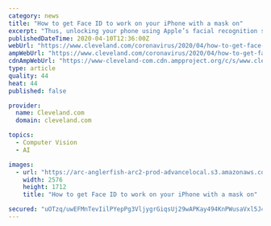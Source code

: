 ```yaml
---
category: news
title: "How to get Face ID to work on your iPhone with a mask on"
excerpt: "Thus, unlocking your phone using Apple’s facial recognition software isn’t the easiest when grocery shopping, for instance. There doesn’t appear to be an easy solution to get your iPhone to recognize your face while you have a mask on. However, there are several hacks available online, most of which involve going through the setup process ..."
publishedDateTime: 2020-04-10T12:36:00Z
webUrl: "https://www.cleveland.com/coronavirus/2020/04/how-to-get-face-id-to-work-on-your-iphone-with-a-mask-on.html"
ampWebUrl: "https://www.cleveland.com/coronavirus/2020/04/how-to-get-face-id-to-work-on-your-iphone-with-a-mask-on.html?outputType=amp"
cdnAmpWebUrl: "https://www-cleveland-com.cdn.ampproject.org/c/s/www.cleveland.com/coronavirus/2020/04/how-to-get-face-id-to-work-on-your-iphone-with-a-mask-on.html?outputType=amp"
type: article
quality: 44
heat: 44
published: false

provider:
  name: Cleveland.com
  domain: cleveland.com

topics:
  - Computer Vision
  - AI

images:
  - url: "https://arc-anglerfish-arc2-prod-advancelocal.s3.amazonaws.com/public/WZPY5QO4XBCFNMXQS3ORCUYLPA.jpg"
    width: 2576
    height: 1712
    title: "How to get Face ID to work on your iPhone with a mask on"

secured: "uOTzq/uwEFMnTevIilPYepPg3VljygrGiqsUj29wAPKay494KnPWusaVxl5J4YwmpnqvHLrPE8cEPEJzp0lTDm8Bbnp/jSJHHewXt7Qa/kvnuKa1rWwbFYSP1eWNkcBSXXGZF26VwwfRElkwTtw4IpKSSe3dFdqYr4IAeBao8ulSnBSjjP8dJEEKtJ60wNjPgAwiuffMCjBj0CxU0JepMDZUD76SptznCu9U7zmS3hsi9g9+y3BjwIvH48ictbV4JEY02pfbHix0gO7wNeUIPjeZdXrzoXgaDwbFknj7nKiXF2qnhLYgiAuYHGL+ZRY6;0jnAxGjCwoX7RZ/cqrwFbg=="
---
```


